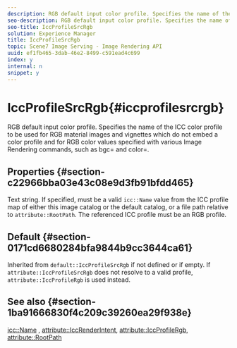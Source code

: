 ```yaml
---
description: RGB default input color profile. Specifies the name of the ICC color profile to be used for RGB material images and vignettes which do not embed a color profile and for RGB color values specified with various Image Rendering commands, such as bgc= and color=.
seo-description: RGB default input color profile. Specifies the name of the ICC color profile to be used for RGB material images and vignettes which do not embed a color profile and for RGB color values specified with various Image Rendering commands, such as bgc= and color=.
seo-title: IccProfileSrcRgb
solution: Experience Manager
title: IccProfileSrcRgb
topic: Scene7 Image Serving - Image Rendering API
uuid: ef1fb465-3dab-46e2-8499-c591ead4c699
index: y
internal: n
snippet: y
---
```


# IccProfileSrcRgb{#iccprofilesrcrgb}

RGB default input color profile. Specifies the name of the ICC color profile to be used for RGB material images and vignettes which do not embed a color profile and for RGB color values specified with various Image Rendering commands, such as bgc= and color=.

## Properties {#section-c22966bba03e43c08e9d3fb91bfdd465}

Text string. If specified, must be a valid `icc::Name` value from the ICC profile map of either this image catalog or the default catalog, or a file path relative to `attribute::RootPath`. The referenced ICC profile must be an RGB profile.

## Default {#section-0171cd6680284bfa9844b9cc3644ca61}

Inherited from `default::IccProfileSrcRgb` if not defined or if empty. If `attribute::IccProfileSrcRgb` does not resolve to a valid profile, `attribute::IccProfileRgb` is used instead.

## See also {#section-1ba91666830f4c209c39260ea29f938e}

[icc::Name](../../../../../ir_api/material_cat/image-rendering-api-ref/c-ir-material-catalog/c-ir-icc-profile-map-reference/r-ir-name-icc.md#reference-7a293ede360e433782575f8f6a562ac2) , [attribute::IccRenderIntent](../../../../../ir_api/material_cat/image-rendering-api-ref/c-ir-material-catalog/c-ir-attributes-reference/r-ir-iccrenderintent.md#reference-3b80b7a4c25545a593c5076f318b5c40), [attribute::IccProfileRgb](../../../../../ir_api/material_cat/image-rendering-api-ref/c-ir-material-catalog/c-ir-attributes-reference/r-ir-iccprofilergb.md#reference-cdaad25b155646ffa382d722fd324b30), [attribute::RootPath](../../../../../ir_api/material_cat/image-rendering-api-ref/c-ir-material-catalog/c-ir-attributes-reference/r-ir-rootpath.md#reference-a4d7c96b62e14fcbad1740c702f160f3) 

